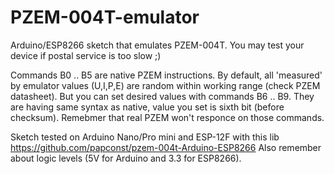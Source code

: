 # PZEM-004T-emulator
Arduino/ESP8266 sketch that emulates PZEM-004T. You may test your device if postal service is too slow ;)

Commands B0 .. B5 are native PZEM instructions.
By default, all 'measured' by emulator values (U,I,P,E) are random within working range (check PZEM datasheet). But you can set desired values with commands B6 .. B9. They are having same syntax as native, value you set is sixth bit (before checksum). Remebmer that real PZEM won't responce on those commands.

Sketch tested on Arduino Nano/Pro mini and ESP-12F with this lib https://github.com/papconst/pzem-004t-Arduino-ESP8266
Also remember about logic levels (5V for Arduino and 3.3 for ESP8266).
